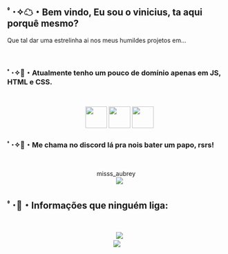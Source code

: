  
<h2>ﾟ･✧☁・Bem vindo, Eu sou o vinicius, ta aqui porquê mesmo?</h2>
<p>Que tal dar uma estrelinha ai nos meus humildes projetos em...</p>

​
<h3>ﾟ･✧📖・Atualmente tenho um pouco de domínio apenas em JS, HTML e CSS.</h3>
 ​ ​<p align="center" >
     <img src="https://cdn.discordapp.com/attachments/663875775602098207/1065789767612125246/JS.png" height="50"/>
     <img src="https://cdn.discordapp.com/attachments/663875775602098207/1065789767373037698/Html.png" height="50"/>
     <img src="https://cdn.discordapp.com/attachments/663875775602098207/1065789767175897118/css.png" height="50"/> 
 ​</p>

<h3>ﾟ･✧🍬・Me chama no discord lá pra nois bater um papo, rsrs!</h3>
 ​<p align="center" > 
     misss_aubrey
     <br>
 ​    <img src="https://discord.c99.nl/widget/theme-4/1077794931566989434.png" /> 
</p>

<h2>ﾟ･🦋・Informações que ninguém liga: </h2>
 ​<p align="center" > 
 ​    <img src="https://github-readme-stats.vercel.app/api?username=vncszz&show_icons=true&theme=dark" /> 
      <br>
 ​    <img src="https://github-readme-stats.vercel.app/api/top-langs/?username=vncszz&layout=compact&theme=dark" /> 
</p>
